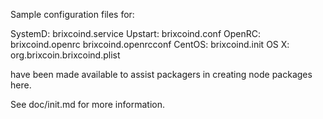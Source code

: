 Sample configuration files for:

SystemD: brixcoind.service
Upstart: brixcoind.conf
OpenRC:  brixcoind.openrc
         brixcoind.openrcconf
CentOS:  brixcoind.init
OS X:    org.brixcoin.brixcoind.plist

have been made available to assist packagers in creating node packages here.

See doc/init.md for more information.
